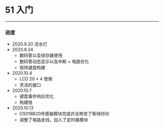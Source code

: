 # 51 入门
---
### 进度
- 2020.9.20 流水灯
- 2020.9.24 
  - 数码管以及锁存器使用
  - 数码管动态显示以及中断 + 电路优化
  - 矩阵键盘构建
- 2020.10.4
  - LCD 20 * 4 使用
  - 灵活的接口
- 2020.10.7
  - 键盘事件响应优化
  - 构建栈
- 2020.10.13
  - DS018B20传感器模块完成并且修改了等待时间
  - 调整了电路走线，加入了定时器模块